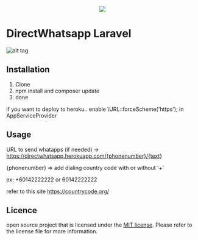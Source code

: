 <p align="center"><img src="https://laravel.com/assets/img/components/logo-laravel.svg"></p>

# DirectWhatsapp Laravel

![alt tag](https://github.com/afiqiqmal/DirectWhatapps-Laravel/blob/master/screenshot.png?raw=true)


## Installation

1. Clone
2. npm install and composer update
3. done


if you want to deploy to heroku.. enable \URL::forceScheme('https'); in AppServiceProvider


## Usage


URL to send whatapps (if needed) -> https://directwhatsapp.herokuapp.com/{phonenumber}/{text}

{phonenumber} => add dialing country code with or without '+' 

ex: +60142222222 or 60142222222


refer to this site https://countrycode.org/


## Licence
open source project that is licensed under the [MIT license](http://opensource.org/licenses/MIT). Please refer to the license file for more information.
